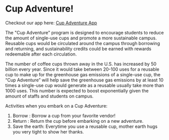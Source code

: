 # Cup Adventure!

Checkout our app here:
[Cup Adventure App](https://www.justinmind.com/usernote/tests/73177010/73181425/73181427/index.html#/screens/d12245cc-1680-458d-89dd-4f0d7fb22724)

The "Cup Adventure" program is designed to encourage students to reduce the amount of single-use cups and promote a more sustainable campus. Reusable cups would be circulated around the campus through borrowing and returning, and sustainability credits could be earned with rewards redeemable after each circulation.

The number of coffee cups thrown away in the U.S. has increased by 50 billion every year. Since it would take between 20-100 uses for a reusable cup to make up for the greenhouse gas emissions of a single-use cup, the “Cup Adventure” will help save the greenhouse gas emissions by at least 10 times a single-use cup would generate as a reusable usually take more than 1000 uses. This number is expected to boost exponentially given the amount of staffs and students on campus.

Activities when you embark on a Cup Adventure:
1. Borrow : Borrow a cup from your favorite vendor!
2. Return : Return the cup before embarking on a new adventure.
3. Save the earth: Everytime you use a reusable cup, mother earth hugs you very tight to show her thanks.

